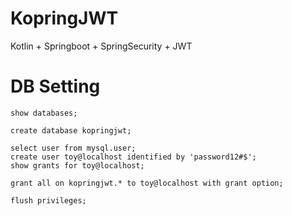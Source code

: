 # KopringJWT
Kotlin + Springboot + SpringSecurity + JWT

# DB Setting
```
show databases;

create database kopringjwt;

select user from mysql.user;
create user toy@localhost identified by 'password12#$';
show grants for toy@localhost;

grant all on kopringjwt.* to toy@localhost with grant option;

flush privileges;
```
